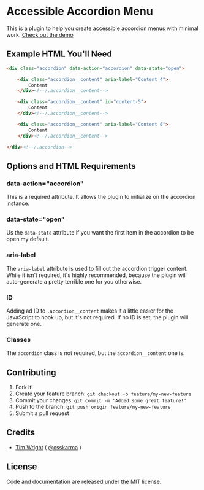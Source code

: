 # Accessible Accordion Menu

This is a plugin to help you create accessible accordion menus with minimal work. [Check out the demo](https://timwright12.github.io/a11y-accordion/)

## Example HTML You'll Need

```html
<div class="accordion" data-action="accordion" data-state="open">

	<div class="accordion__content" aria-label="Content 4">
		Content
	</div><!--/.accordion__content-->

	<div class="accordion__content" id="content-5">
		Content
	</div><!--/.accordion__content-->

	<div class="accordion__content" aria-label="Content 6">
		Content
	</div><!--/.accordion__content-->

</div><!--/.accordion-->
```

## Options and HTML Requirements

### data-action="accordion"

This is a required attribute. It allows the plugin to initialize on the accordion instance.

### data-state="open"

Us the `data-state` attribute if you want the first item in the accordion to be open my default.

### aria-label

The `aria-label` attribute is used to fill out the accordion trigger content. While it isn't required, it's highly recommended, because the plugin will auto-generate a pretty terrible one for you otherwise.

### ID

Adding ad ID to `.accordion__content` makes it a little easier for the JavaScript to hook up, but it's not required. If no ID is set, the plugin will generate one.

### Classes

The `accordion` class is not required, but the `accordion__content` one is.

## Contributing

1. Fork it!
2. Create your feature branch: `git checkout -b feature/my-new-feature`
3. Commit your changes: `git commit -m 'Added some great feature!'`
4. Push to the branch: `git push origin feature/my-new-feature`
5. Submit a pull request

## Credits

- [Tim Wright](http://github.com/timwright12) ( [@csskarma](http://twitter.com/csskarma) )

## License

Code and documentation are released under the MIT license.
